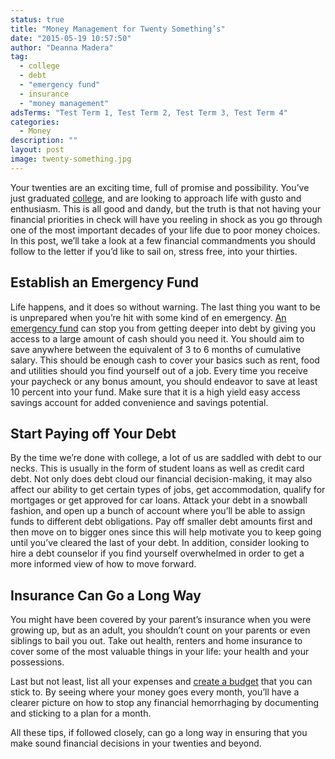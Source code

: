 ```yaml
---
status: true
title: "Money Management for Twenty Something’s"
date: "2015-05-19 10:57:50"
author: "Deanna Madera"
tag:
  - college
  - debt
  - "emergency fund"
  - insurance
  - "money management"
adsTerms: "Test Term 1, Test Term 2, Test Term 3, Test Term 4"
categories:
  - Money
description: ""
layout: post
image: twenty-something.jpg
---
```


Your twenties are an exciting time, full of promise and possibility. You’ve just graduated [college](/way-too-easy-strategies-to-reduce-the-cost-of-college), and are looking to approach life with gusto and enthusiasm. This is all good and dandy, but the truth is that not having your financial priorities in check will have you reeling in shock as you go through one of the most important decades of your life due to poor money choices. In this post, we’ll take a look at a few financial commandments you should follow to the letter if you’d like to sail on, stress free, into your thirties.

## Establish an Emergency Fund

Life happens, and it does so without warning. The last thing you want to be is unprepared when you’re hit with some kind of en emergency. [An emergency fund](https://www.kiplinger.com/article/saving/T065-C000-S001-why-you-need-an-emergency-fund.html) can stop you from getting deeper into debt by giving you access to a large amount of cash should you need it. You should aim to save anywhere between the equivalent of 3 to 6 months of cumulative salary. This should be enough cash to cover your basics such as rent, food and utilities should you find yourself out of a job. Every time you receive your paycheck or any bonus amount, you should endeavor to save at least 10 percent into your fund. Make sure that it is a high yield easy access savings account for added convenience and savings potential.

## Start Paying off Your Debt

By the time we’re done with college, a lot of us are saddled with debt to our necks. This is usually in the form of student loans as well as credit card debt. Not only does debt cloud our financial decision-making, it may also affect our ability to get certain types of jobs, get accommodation, qualify for mortgages or get approved for car loans. Attack your debt in a snowball fashion, and open up a bunch of account where you’ll be able to assign funds to different debt obligations. Pay off smaller debt amounts first and then move on to bigger ones since this will help motivate you to keep going until you’ve cleared the last of your debt. In addition, consider looking to hire a debt counselor if you find yourself overwhelmed in order to get a more informed view of how to move forward.

## Insurance Can Go a Long Way

You might have been covered by your parent’s insurance when you were growing up, but as an adult, you shouldn’t count on your parents or even siblings to bail you out. Take out health, renters and home insurance to cover some of the most valuable things in your life: your health and your possessions.

Last but not least, list all your expenses and [create a budget](https://www.kiplinger.com/article/credit/T007-C000-S001-how-to-create-a-budget.html) that you can stick to. By seeing where your money goes every month, you’ll have a clearer picture on how to stop any financial hemorrhaging by documenting and sticking to a plan for a month.

All these tips, if followed closely, can go a long way in ensuring that you make sound financial decisions in your twenties and beyond.
